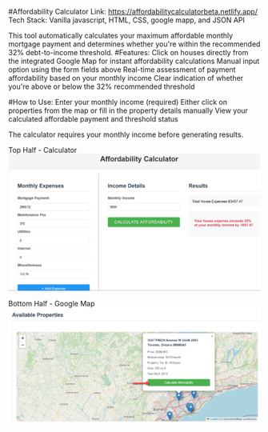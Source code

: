 #Affordability Calculator
Link: https://affordabilitycalculatorbeta.netlify.app/
Tech Stack: Vanilla javascript, HTML, CSS, google mapp, and JSON API

This tool automatically calculates your maximum affordable monthly mortgage payment and determines whether you're within the recommended 32% debt-to-income threshold.
#Features:
Click on houses directly from the integrated Google Map for instant affordability calculations
Manual input option using the form fields above
Real-time assessment of payment affordability based on your monthly income
Clear indication of whether you're above or below the 32% recommended threshold

#How to Use:
Enter your monthly income (required)
Either click on properties from the map or fill in the property details manually
View your calculated affordable payment and threshold status

The calculator requires your monthly income before generating results.

Top Half - Calculator
![Alt text](https://github.com/AbrahamTesla/affordabilityCalculator/blob/master/images/topHalfCalculator.jpg)

Bottom Half - Google Map
![Alt text](https://github.com/AbrahamTesla/affordabilityCalculator/blob/master/images/bottomHalfGoogleMapWithHouses.jpg)
